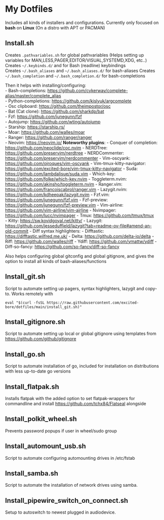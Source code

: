 My Dotfiles
===========

Includes all kinds of installers and configurations. 
Currently only focused on **bash** on **Linux** (On a distro with APT or PACMAN)

## Install.sh

Creates `.pathvariables.sh` for global pathvariables (Helps setting up variables for MAN,LESS,PAGER,EDITOR/VISUAL,SYSTEMD,XDG, etc..)  
Creates `~/.keybinds.d/` and for Bash (readline) keybindings    
Creates `~/.bash_aliases` and `~/.bash_aliases.d/` for bash-aliases 
Creates `~/.bash_completion` and `~/.bash_completion.d/` for bash-completions  

Then it helps with installing/configuring:  
    - Bash-completions: https://github.com/cykerway/complete-alias/master/complete_alias  
    - Python-completions: https://github.com/kislyuk/argcomplete  
    - Osc clipboard: https://github.com/theimpostor/osc   
    - Bat (Cat clone): https://github.com/sharkdp/bat  
    - Fzf: https://github.com/junegunn/fzf  
    - Autojump: https://github.com/wting/autojump  
    - Starship: https://starship.rs/  
    - Moar: https://github.com/walles/moar  
    - Ranger: https://github.com/ranger/ranger  
    - Neovim: https://neovim.io/
        **Noteworthy plugins**:
        - Conquer of completion: https://github.com/neoclide/coc.nvim
        - NERDTree: https://github.com/preservim/nerdtree
        - NERDCommenter: https://github.com/preservim/nerdcommenter 
        - Vim-oscyank: https://github.com/ojroques/vim-oscyank
        - Vim-tmux-kitty-navigator: https://github.com/excited-bore/vim-tmux-kitty-navigator
        - Suda: https://github.com/lambdalisue/suda.vim
        - Which-key: https://github.com/folke/which-key.nvim
        - Toggleterm.nvim: https://github.com/akinsho/toggleterm.nvim 
        - Ranger.vim: https://github.com/francoiscabrol/ranger.vim
        - Lazygit.nvim: https://github.com/kdheepak/lazygit.nvim
        - Fzf.vim: https://github.com/junegunn/fzf.vim
        - Fzf-preview: https://github.com/junegunn/fzf-preview.vim
        - Vim-airline: https://github.com/vim-airline/vim-airline
    - Nvimpager: https://github.com/lucc/nvimpager
    - Tmux: https://github.com/tmux/tmux  
    - Kitty: https://sw.kovidgoyal.net/kitty/ 
    - Lazygit: https://github.com/jesseduffield/lazygit?tab=readme-ov-file#amend-an-old-commit
    - Diff syntax highlighters: 
      - Difftastic: https://difftastic.wilfred.me.uk/
      - Delta: https://github.com/delta-io/delta
      - Riff: https://github.com/walles/riff
      - Ydiff: https://github.com/ymattw/ydiff
      - Diff-so-fancy: https://github.com/so-fancy/diff-so-fancy

Also helps configuring global gitconfig and global gitignore, and gives the option to install all kinds of bash-aliases/functions

## Install_git.sh
Script to automate setting up pagers, syntax highlighters, lazygit and copy-to. Works remotely with

```
eval "$(curl -fsSL https://raw.githubusercontent.com/excited-bore/dotfiles/main/install_git.sh)"
```

## Install_gitignore.sh
Script to automate setting up local or global gitignore using templates from https://github.com/github/gitignore

## Install_go.sh
Script to automate installation of go, included for installation on distributions with less up-to-date go versions 

## Install_flatpak.sh
Installs flatpak with the added option to set flatpak-wrappers for commandline and install https://github.com/tchx84/Flatseal alongside

## Install_polkit_wheel.sh
Prevents password popups if user in wheel/sudo group

## Install_automount_usb.sh
Script to automate configuring automounting drives in /etc/fstab

## Install_samba.sh
Script to automate the installation of network drives using samba.

## Install_pipewire_switch_on_connect.sh
Setup to autoswitch to newest plugged in audiodevice.

